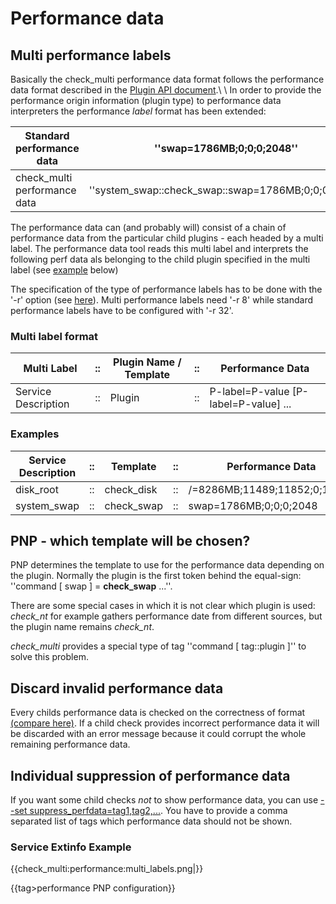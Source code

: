 # Performance data

## Multi performance labels

Basically the check_multi performance data format follows the performance data format described in the [Plugin API document](http://nagios.sourceforge.net/docs/3_0/pluginapi.html).\\
\\
In order to provide the performance origin information (plugin type) to performance data interpreters the performance *label* format has been extended:

 | Standard performance data    | ''swap=1786MB;0;0;0;2048''                          | 
 | -------------------------    | --------------------------                          | 
 | check_multi performance data | ''system_swap::check_swap::swap=1786MB;0;0;0;2048'' | 

The performance data can (and probably will) consist of a chain of performance data from the particular child plugins - each headed by a multi label. The performance data tool reads this multi label and interprets the following perf data als belonging to the child plugin specified in the multi label (see [example](configuration/performance.md) below)

The specification of the type of performance labels has to be done with the '-r' option (see [here](options#r_--report_level)). Multi performance labels need '-r 8' while standard performance labels have to be configured with '-r 32'. 

### Multi label format

 | Multi Label         | :: | Plugin Name / Template | :: | Performance Data                      | 
 | -----------         | -- | ---------------------- | -- | ----------------                      | 
 | Service Description | :: | Plugin                 | :: | P-label=P-value [P-label=P-value] ... | 

### Examples

 | Service Description | :: | Template   | :: | Performance Data             | 
 | ------------------- | -- | --------   | -- | ----------------             | 
 | disk_root           | :: | check_disk | :: | /=8286MB;11489;11852;0;12094 | 
 | system_swap         | :: | check_swap | :: | swap=1786MB;0;0;0;2048       | 

## PNP - which template will be chosen?

PNP determines the template to use for the performance data depending on the plugin. 
Normally the plugin is the first token behind the equal-sign: ''command [ swap ] = **check_swap** ...''.


There are some special cases in which it is not clear which plugin is used: *check_nt* for example gathers performance date from different sources, but the plugin name remains *check_nt*.

*check_multi* provides a special type of tag ''command [ tag::plugin ]'' to solve this problem.

## Discard invalid performance data

Every childs performance data is checked on the correctness of format [(compare here)](http://nagiosplug.sourceforge.net/developer-guidelines.html#AEN203). If a child check provides incorrect performance data it will be discarded with an error message because it could corrupt the whole remaining performance data.

## Individual suppression of performance data

If you want some child checks *not* to show performance data, you can use [--set suppress_perfdata=tag1,tag2,...](configuration/options.md). 
You have to provide a comma separated list of tags which performance data should not be shown.

### Service Extinfo Example

{{check_multi:performance:multi_labels.png|}}

{{tag>performance PNP configuration}}

